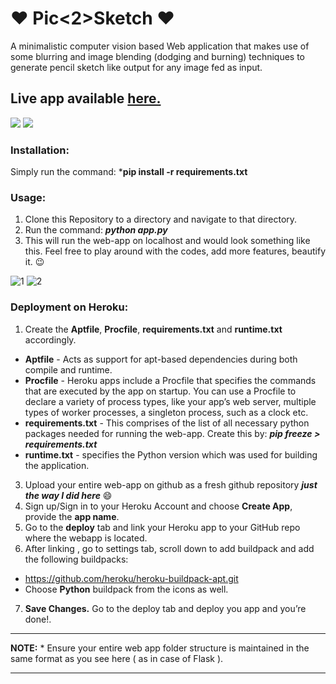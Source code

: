 # :heart: Pic<2>Sketch :heart:
A minimalistic computer vision based Web application that makes use of some blurring and image blending (dodging and burning) techniques to generate pencil sketch like output for any image fed as input.
## Live app available [here.](https://pic2sketch.herokuapp.com)

![](https://user-images.githubusercontent.com/29462447/90712398-92a35f80-e2c0-11ea-8fe2-031a7e67a0bc.jpg)
![](https://user-images.githubusercontent.com/29462447/90712401-946d2300-e2c0-11ea-8312-b44e033bb413.jpg)


### Installation:
Simply run the command: ***pip install -r requirements.txt** 

### Usage:
1. Clone this Repository to a directory and navigate to that directory.
2. Run the command: ***python app.py***
3. This will run the web-app on localhost and would look something like this. Feel free to play around with the codes, add more features, beautify it. :wink:

![1](https://user-images.githubusercontent.com/29462447/90712408-959e5000-e2c0-11ea-876f-db71875fe0bd.png)
![2](https://user-images.githubusercontent.com/29462447/90712409-9636e680-e2c0-11ea-9b82-a7848403d54c.png)

### Deployment on Heroku:
1. Create the **Aptfile**, **Procfile**, **requirements.txt** and **runtime.txt** accordingly.
  * **Aptfile** - Acts as support for apt-based dependencies during both compile and runtime.
  * **Procfile** - Heroku apps include a Procfile that specifies the commands that are executed by the app on startup. You can use a Procfile to declare a variety of process types, like your app’s web server, multiple types of worker processes, a singleton process, such as a clock etc.
  * **requirements.txt** - This comprises of the list of all necessary python packages needed for running the web-app. Create this by: ***pip freeze > requirements.txt***
  * **runtime.txt** - specifies the Python version which was used for building the application.

3. Upload your entire web-app on github as a fresh github repository ___just the way I did here___ :smile:
4. Sign up/Sign in to your Heroku Account and choose **Create App**, provide the **app name**.
5. Go to the **deploy** tab and link your Heroku app to your GitHub repo where the webapp is located.
6. After linking , go to settings tab, scroll down to add buildpack and add the following buildpacks:
  * https://github.com/heroku/heroku-buildpack-apt.git
  * Choose **Python** buildpack from the icons as well.

7. **Save Changes.** Go to the deploy tab and deploy you app and you’re done!.

<hr>
<b>NOTE:</b>
 *  Ensure your entire web app folder structure is maintained in the same format as you see here ( as in case of Flask ).
<hr>


